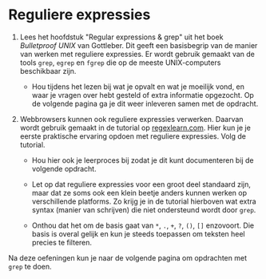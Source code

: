 # Reguliere expressies

1.  Lees het hoofdstuk "Regular expressions & grep" uit het boek _Bulletproof UNIX_ van Gottleber. Dit geeft een basisbegrip van de manier van werken met reguliere expressies. Er wordt gebruik gemaakt van de tools `grep`, `egrep` en `fgrep` die op de meeste UNIX-computers beschikbaar zijn.

    - Hou tijdens het lezen bij wat je opvalt en wat je moeilijk vond, en waar je vragen over hebt gesteld of extra informatie opgezocht. Op de volgende pagina ga je dit weer inleveren samen met de opdracht.

2.  Webbrowsers kunnen ook reguliere expressies verwerken. Daarvan wordt gebruik gemaakt in de tutorial op [regexlearn.com](https://regexlearn.com/learn/regex101). Hier kun je je eerste praktische ervaring opdoen met reguliere expressies. Volg de tutorial.

    - Hou hier ook je leerproces bij zodat je dit kunt documenteren bij de volgende opdracht.

    - Let op dat reguliere expressies voor een groot deel standaard zijn, maar dat ze soms ook een klein beetje anders kunnen werken op verschillende platforms. Zo krijg je in de tutorial hierboven wat extra syntax (manier van schrijven) die niet ondersteund wordt door `grep`.

    - Onthou dat het om de basis gaat van `*`, `.`, `+`, `?`, `()`, `[]` enzovoort. Die basis is overal gelijk en kun je steeds toepassen om teksten heel precies te filteren.

Na deze oefeningen kun je naar de volgende pagina om opdrachten met `grep` te doen.
